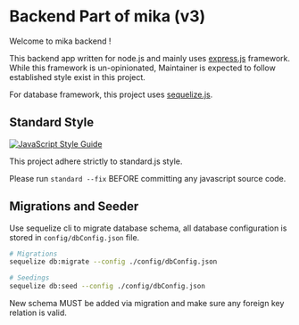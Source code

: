 # Backend Part of mika (v3)

Welcome to mika backend ! 

This backend app written for node.js and mainly uses [express.js](https://expressjs.com/) framework. 
While this framework is un-opinionated, Maintainer is expected to follow established style exist in this project.

For database framework, this project uses [sequelize.js](http://docs.sequelizejs.com/).

## Standard Style
[![JavaScript Style Guide](https://cdn.rawgit.com/standard/standard/master/badge.svg)](https://github.com/standard/standard)

This project adhere strictly to standard.js style. 

Please run `standard --fix` BEFORE committing any javascript source code.

## Migrations and Seeder
Use sequelize cli to migrate database schema, all database configuration is stored in `config/dbConfig.json` file.
```bash
# Migrations
sequelize db:migrate --config ./config/dbConfig.json

# Seedings
sequelize db:seed --config ./config/dbConfig.json
```
New schema MUST be added via migration and make sure any foreign key relation is valid.